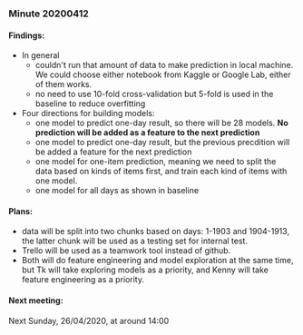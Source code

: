 ### Minute 20200412
#### Findings:
* In general
  * couldn't run that amount of data to make prediction in local machine. We could choose either
  notebook from Kaggle or Google Lab, either of them works.
  * no need to use 10-fold cross-validation but 5-fold is used in the baseline to reduce overfitting
* Four directions for building models:
  * one model to predict one-day result, so there will be 28 models. **No prediction will be added 
  as a feature to the next prediction**
  * one model to predict one-day result, but the previous precdition will be added a feature for 
  the next prediction
  * one model for one-item prediction, meaning we need to split the data based on kinds of items 
  first, and train each kind of items with one model.
  * one model for all days as shown in baseline
  
#### Plans:
* data will be split into two chunks based on days: 1-1903 and 1904-1913, the latter chunk will be 
used as a testing set for internal test.
* Trello will be used as a teamwork tool instead of github.
* Both will do feature engineering and model exploration at the same time, but Tk will take exploring
models as a priority, and Kenny will take feature engineering as a priority.

#### Next meeting:  
Next Sunday, 26/04/2020, at around 14:00
